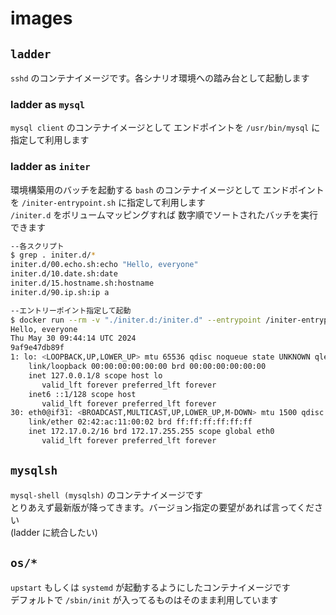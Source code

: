 # images
## `ladder`
`sshd` のコンテナイメージです。各シナリオ環境への踏み台として起動します


### ladder as `mysql`
`mysql client` のコンテナイメージとして エンドポイントを `/usr/bin/mysql` に指定して利用します

### ladder as `initer`
環境構築用のバッチを起動する `bash` のコンテナイメージとして エンドポイントを `/initer-entrypoint.sh` に指定して利用します  
`/initer.d` をボリュームマッピングすれば 数字順でソートされたバッチを実行できます 

```sh
--各スクリプト
$ grep . initer.d/*
initer.d/00.echo.sh:echo "Hello, everyone"
initer.d/10.date.sh:date
initer.d/15.hostname.sh:hostname
initer.d/90.ip.sh:ip a

--エントリーポイント指定して起動
$ docker run --rm -v "./initer.d:/initer.d" --entrypoint /initer-entrypoint.sh initer 
Hello, everyone
Thu May 30 09:44:14 UTC 2024
9af9e47db89f
1: lo: <LOOPBACK,UP,LOWER_UP> mtu 65536 qdisc noqueue state UNKNOWN qlen 1000
    link/loopback 00:00:00:00:00:00 brd 00:00:00:00:00:00
    inet 127.0.0.1/8 scope host lo
       valid_lft forever preferred_lft forever
    inet6 ::1/128 scope host 
       valid_lft forever preferred_lft forever
30: eth0@if31: <BROADCAST,MULTICAST,UP,LOWER_UP,M-DOWN> mtu 1500 qdisc noqueue state UP 
    link/ether 02:42:ac:11:00:02 brd ff:ff:ff:ff:ff:ff
    inet 172.17.0.2/16 brd 172.17.255.255 scope global eth0
       valid_lft forever preferred_lft forever
```

## `mysqlsh`
`mysql-shell (mysqlsh)` のコンテナイメージです  
とりあえず最新版が降ってきます。バージョン指定の要望があれば言ってください  
(ladder に統合したい)

## `os/*`
`upstart` もしくは `systemd` が起動するようにしたコンテナイメージです  
デフォルトで `/sbin/init` が入ってるものはそのまま利用しています  